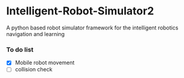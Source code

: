# Intelligent-Robot-Simulator2

A python based robot simulator framework for the intelligent robotics navigation and learning


### To do list

- [x] Mobile robot movement
- [ ] collision check